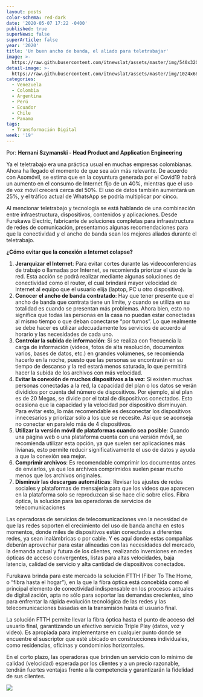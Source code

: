 ```yaml
---
layout: posts
color-schema: red-dark
date: '2020-05-07 17:22 -0400'
published: true
superNews: false
superArticle: false
year: '2020'
title: 'Un buen ancho de banda, el aliado para teletrabajar'
image: >-
  https://raw.githubusercontent.com/itnewslat/assets/master/img/540x320/Teletrabajo-Ancho-de-banda-p.jpg
detail-image: >-
  https://raw.githubusercontent.com/itnewslat/assets/master/img/1024x680/Teletrabajo-Ancho-de-banda-g.jpg
categories:
  - Venezuela
  - Colombia
  - Argentina
  - Perú
  - Ecuador
  - Chile
  - Panama
tags:
  - Transformación Digital
week: '19'
---
```

Por: **Hernani Szymanski - Head Product and Application Engineering**

Ya el teletrabajo era una práctica usual en muchas empresas colombianas. Ahora ha llegado el momento de que sea aún más relevante. De acuerdo con Asomóvil, se estima que en la coyuntura generada por el Covid19 habrá un aumento en el consumo de Internet fijo de un 40%, mientras que el uso de voz móvil crecerá cerca del 50%. El uso de datos también aumentará un 25%, y el tráfico actual de WhatsApp se podría multiplicar por cinco.

Al mencionar teletrabajo y tecnología se está hablando de una combinación entre infraestructura, dispositivos, contenidos y aplicaciones. Desde Furukawa Electric, fabricante de soluciones completas para infraestructura de redes de comunicación, presentamos algunas recomendaciones para que la conectividad y el ancho de banda sean los mejores aliados durante el teletrabajo. 

**¿Cómo evitar que la conexión a Internet colapse?**

1.	**Jerarquizar el Internet**: Para evitar cortes durante las videoconferencias de trabajo o llamadas por Internet, se recomienda priorizar el uso de la red. Esta acción se podrá realizar mediante algunas soluciones de conectividad como el router, el cual brindará mayor velocidad de Internet al equipo que el usuario elija (laptop, PC u otro dispositivo).
2.	**Conocer el ancho de banda contratado**: Hay que tener presente que el ancho de banda que contrata tiene un límite, y cuando se utiliza en su totalidad es cuando se presentan más problemas. Ahora bien, esto no significa que todas las personas en la casa no puedan estar conectadas al mismo tiempo o que deban conectarse “por turnos”. Lo que realmente se debe hacer es utilizar adecuadamente los servicios de acuerdo al horario y las necesidades de cada uno.
3.	**Controlar la subida de información**: Si se realiza con frecuencia la carga de información (videos, fotos de alta resolución, documentos varios, bases de datos, etc.) en grandes volúmenes, se recomienda hacerlo en la noche, puesto que las personas se encontrarán en su tiempo de descanso y la red estará menos saturada, lo que permitirá hacer la subida de los archivos con más velocidad.
4.	**Evitar la conexión de muchos dispositivos a la vez**: Si existen muchas personas conectadas a la red, la capacidad del plan o los datos se verán divididos por cuenta del número de dispositivos. Por ejemplo, si el plan es de 20 Megas, se divide por el total de dispositivos conectados. Esto ocasiona que la capacidad y la velocidad por dispositivo disminuyan. Para evitar esto, lo más recomendable es desconectar los dispositivos innecesarios y priorizar sólo a los que se necesite. Así que se aconseja no conectar en paralelo más de 4 dispositivos.
5.	**Utilizar la versión móvil de plataformas cuando sea posible**: Cuando una página web o una plataforma cuenta con una versión móvil, se recomienda utilizar esta opción, ya que suelen ser aplicaciones más livianas, esto permite reducir significativamente el uso de datos y ayuda a que la conexión sea mejor.
6.	**Comprimir archivos**: Es recomendable comprimir los documentos antes de enviarlos, ya que los archivos comprimidos suelen pesar mucho menos que los archivos originales. 
7.	**Disminuir las descargas automáticas**: Revisar los ajustes de redes sociales y plataformas de mensajería para que los videos que aparecen en la plataforma solo se reproduzcan si se hace clic sobre ellos. 
Fibra óptica, la solución para las operadoras de servicios de telecomunicaciones

Las operadoras de servicios de telecomunicaciones ven la necesidad de que las redes soporten el crecimiento del uso de banda ancha en estos momentos, donde miles de dispositivos están conectados a diferentes redes, ya sean inalámbricas o por cable. Y es aquí donde estas compañías deberán aprovechar para estar alineadas con las necesidades del mercado, la demanda actual y futura de los clientes, realizando inversiones en redes ópticas de acceso convergentes, listas para altas velocidades, baja latencia, calidad de servicio y alta cantidad de dispositivos conectados.

Furukawa brinda para este mercado la solución FTTH (Fiber To The Home, o “fibra hasta el hogar”), en la que la fibra óptica está concebida como el principal elemento de conectividad indispensable en los procesos actuales de digitalización, apta no sólo para soportar las demandas crecientes, sino para enfrentar la rápida evolución tecnológica de las redes y las telecomunicaciones basadas en la transmisión hasta el usuario final. 

La solución FTTH permite llevar la fibra óptica hasta el punto de acceso del usuario final, garantizando un efectivo servicio Triple Play (datos, voz y video). Es apropiada para implementarse en cualquier punto donde se encuentre el suscriptor que esté ubicado en construcciones individuales, como residencias, oficinas y condominios horizontales. 

En el corto plazo, las operadoras que brinden un servicio con lo mínimo de calidad (velocidad) esperada por los clientes y a un precio razonable, tendrán fuertes ventajas frente a la competencia y garantizarán la fidelidad de sus clientes. 

<img src="https://tracker.metricool.com/c3po.jpg?hash=56f88a41e39ab42c063cc51676587a04"/>